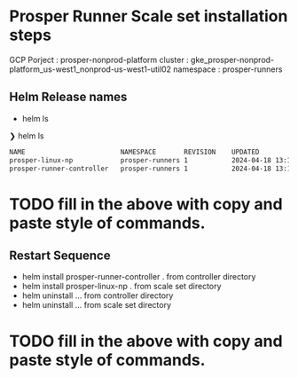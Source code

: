 # Prosper Runner Scale set installation steps


GCP Porject : prosper-nonprod-platform
cluster : gke_prosper-nonprod-platform_us-west1_nonprod-us-west1-util02
namespace : prosper-runners


## Helm Release names

* helm ls

❯ helm ls
```bash
NAME                     	NAMESPACE      	REVISION	UPDATED                             	STATUS  	CHART                                	APP VERSION
prosper-linux-np         	prosper-runners	1       	2024-04-18 13:19:02.480947 -0700 PDT	deployed	gha-runner-scale-set-0.9.1           	0.9.1
prosper-runner-controller	prosper-runners	1       	2024-04-18 13:18:00.067012 -0700 PDT	deployed	gha-runner-scale-set-controller-0.9.1	0.9.1
```


# TODO fill in the above with copy and paste style of commands. 


## Restart Sequence 


* helm install prosper-runner-controller . from controller directory
* helm install prosper-linux-np . from scale set directory
* helm uninstall ... from controller directory
* helm uninstall ... from scale set directory

# TODO fill in the above with copy and paste style of commands. 



